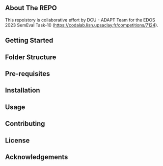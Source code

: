 <!-- ABOUT THE PROJECT -->
## About The REPO

This repoistory is collaborative effort by DCU - ADAPT Team for the EDOS 2023 SemEval Task-10 (https://codalab.lisn.upsaclay.fr/competitions/7124). 


## Getting Started



## Folder Structure


## Pre-requisites


## Installation


## Usage


## Contributing


## License



## Acknowledgements



